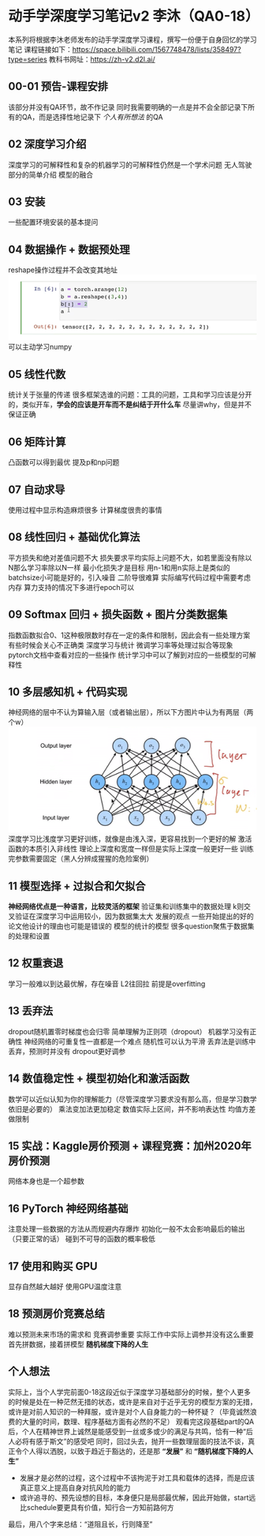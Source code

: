 # 动手学深度学习笔记v2 李沐（QA0-18）
本系列将根据李沐老师发布的动手学深度学习课程，撰写一份便于自身回忆的学习笔记
课程链接如下：https://space.bilibili.com/1567748478/lists/358497?type=series
教科书网址：https://zh-v2.d2l.ai/
## 00-01 预告-课程安排
该部分并没有QA环节，故不作记录
同时我需要明确的一点是并不会全部记录下所有的QA，而是选择性地记录下 _个人有所想法_ 的QA
## 02 深度学习介绍
深度学习的可解释性和复杂的机器学习的可解释性仍然是一个学术问题
无人驾驶部分的简单介绍 模型的融合
## 03 安装
一些配置环境安装的基本提问
## 04 数据操作 + 数据预处理
reshape操作过程并不会改变其地址
![04reshape图片](./images/QA0-18/04reshape.png)
可以主动学习numpy
## 05 线性代数
统计关于张量的传递
很多框架选谁的问题：工具的问题，工具和学习应该是分开的，类似开车，**学会的应该是开车而不是纠结于开什么车**
尽量讲why，但是并不保证正确
## 06 矩阵计算
凸函数可以得到最优
提及p和np问题
## 07 自动求导
使用过程中显示构造麻烦很多
计算梯度很贵的事情
## 08 线性回归 + 基础优化算法
平方损失和绝对差值问题不大
损失要求平均实际上问题不大，如若里面没有除以N那么学习率除以N一样
最小化损失才是目标 用n-1和用n实际上是类似的
batchsize小可能是好的，引入噪音
二阶导很难算
实际编写代码过程中需要考虑内存
算力支持的情况下多进行epoch可以
## 09 Softmax 回归 + 损失函数 + 图片分类数据集
指数函数拟合0、1这种极限数时存在一定的条件和限制，因此会有一些处理方案
有些时候会关心不正确类
深度学习与统计
微调学习率等处理过拟合等现象
pytorch文档中查看对应的一些操作
统计学习中可以了解到对应的一些模型的可解释性
## 10 多层感知机 + 代码实现
神经网络的层中不认为算输入层（或者输出层），所以下方图片中认为有两层（两个w）
![10神经网络的层图片](./images/QA0-18/10神经网络的层.png)
深度学习比浅度学习更好训练，就像是由浅入深，更容易找到一个更好的解
激活函数的本质引入非线性
理论上深度和宽度一样但是实际上深度一般更好一些
训练完参数需要固定（黑人分辨成猩猩的危险案例）
## 11 模型选择 + 过拟合和欠拟合
**神经网络优点是一种语言，比较灵活的框架**
验证集和训练集中的数据处理
k则交叉验证在深度学习中运用较小，因为数据集太大
发展的观点
一些开始提出的好的论文他设计的理由也可能是错误的
模型的统计的模型
很多question聚焦于数据集的处理和设置
## 12 权重衰退
学习一般难以到达最优解，存在噪音
L2往回拉 前提是overfitting
## 13 丢弃法
dropout随机置零时梯度也会归零
简单理解为正则项（dropout）
机器学习没有正确性
神经网络的可重复性一直都是一个难点
随机性可以认为平滑
丢弃法是训练中丢弃，预测时并没有
dropout更好调参
## 14 数值稳定性 + 模型初始化和激活函数
数学可以近似认知为你的理解能力（尽管深度学习要求没有那么高，但是学习数学依旧是必要的）
乘法变加法更加稳定
数值实际上区间，并不影响表达性
均值方差做限制
## 15 实战：Kaggle房价预测 + 课程竞赛：加州2020年房价预测
网络本身也是一个超参数
## 16 PyTorch 神经网络基础
注意处理一些数据的方法从而规避内存爆炸
初始化一般不太会影响最后的输出（只要正常的话）
碰到不可导的函数的概率极低
## 17 使用和购买 GPU
显存自然越大越好
使用GPU温度注意
## 18 预测房价竞赛总结
难以预测未来市场的需求和
竞赛调参重要 实际工作中实际上调参并没有这么重要
首先拼数据，接着拼模型
**随机梯度下降的人生**
## 个人想法
实际上，当个人学完前面0-18这段近似于深度学习基础部分的时候，整个人更多的时候是处在一种茫然无措的状态，或许是来自对于近乎无穷的模型方案的无措，或许是对前人知识的一种拜服，或许是对个人自身能力的一种怀疑？（毕竟诚然浪费的大量的时间，数理、程序基础方面有必然的不足）
观看完这段基础part的QA后，个人在精神世界上诚然是能感受到一丝或多或少的满足与共鸣，恰有一种“后人必将有感于斯文”的感受吧
同时，回过头去，抛开一些数理层面的技法不谈，真正令个人得以洒脱，以致于趋近于豁达的，还是那 **“发展”** 和 **“随机梯度下降的人生”**
+ 发展才是必然的过程，这个过程中不该拘泥于对工具和载体的选择，而是应该真正意义上提高自身对抗风险的能力
+ 或许追寻的、预先设想的目标，本身便只是局部最优解，因此开始做，start远比schedule要更具有价值，知行合一方知前路何方

最后，用八个字来总结：“道阻且长，行则降至”